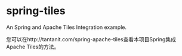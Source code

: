 # spring-tiles
An Spring and Apache Tiles Integration example.

您可以在http://tantanit.com/spring-apache-tiles查看本项目Spring集成Apache Tiles的方法。
